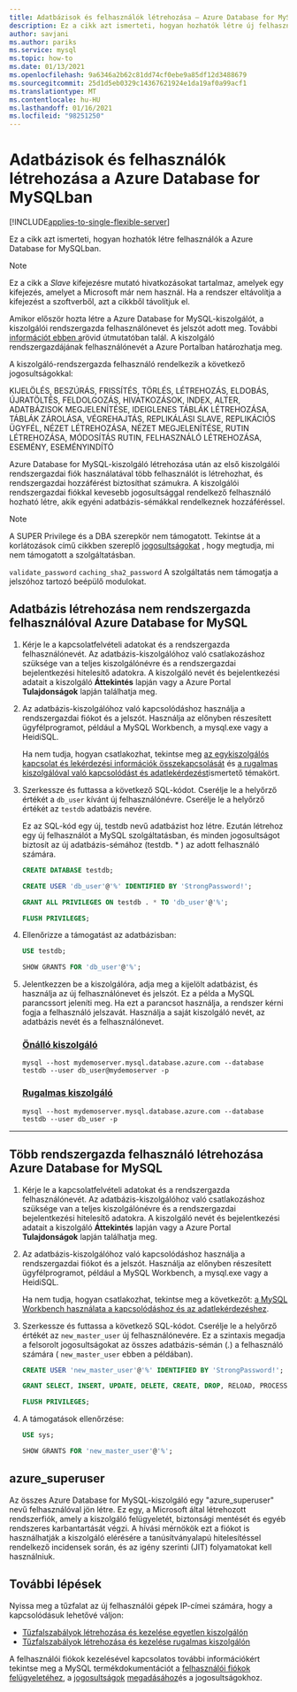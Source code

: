 ```yaml
---
title: Adatbázisok és felhasználók létrehozása – Azure Database for MySQL
description: Ez a cikk azt ismerteti, hogyan hozhatók létre új felhasználói fiókok Azure Database for MySQL-kiszolgálóval való kommunikációhoz.
author: savjani
ms.author: pariks
ms.service: mysql
ms.topic: how-to
ms.date: 01/13/2021
ms.openlocfilehash: 9a6346a2b62c81dd74cf0ebe9a85df12d3488679
ms.sourcegitcommit: 25d1d5eb0329c14367621924e1da19af0a99acf1
ms.translationtype: MT
ms.contentlocale: hu-HU
ms.lasthandoff: 01/16/2021
ms.locfileid: "98251250"
---
```

# <a name="create-databases-and-users-in-azure-database-for-mysql"></a>Adatbázisok és felhasználók létrehozása a Azure Database for MySQLban

[!INCLUDE[applies-to-single-flexible-server](includes/applies-to-single-flexible-server.md)]

Ez a cikk azt ismerteti, hogyan hozhatók létre felhasználók a Azure Database for MySQLban.

> [!NOTE]
> Ez a cikk a _Slave_ kifejezésre mutató hivatkozásokat tartalmaz, amelyek egy kifejezés, amelyet a Microsoft már nem használ. Ha a rendszer eltávolítja a kifejezést a szoftverből, azt a cikkből távolítjuk el.
>

Amikor először hozta létre a Azure Database for MySQL-kiszolgálót, a kiszolgálói rendszergazda felhasználónevet és jelszót adott meg. További [információt ebben a](quickstart-create-mysql-server-database-using-azure-portal.md)rövid útmutatóban talál. A kiszolgáló rendszergazdájának felhasználónevét a Azure Portalban határozhatja meg.

A kiszolgáló-rendszergazda felhasználó rendelkezik a következő jogosultságokkal:

   KIJELÖLÉS, BESZÚRÁS, FRISSÍTÉS, TÖRLÉS, LÉTREHOZÁS, ELDOBÁS, ÚJRATÖLTÉS, FELDOLGOZÁS, HIVATKOZÁSOK, INDEX, ALTER, ADATBÁZISOK MEGJELENÍTÉSE, IDEIGLENES TÁBLÁK LÉTREHOZÁSA, TÁBLÁK ZÁROLÁSA, VÉGREHAJTÁS, REPLIKÁLÁSI SLAVE, REPLIKÁCIÓS ÜGYFÉL, NÉZET LÉTREHOZÁSA, NÉZET MEGJELENÍTÉSE, RUTIN LÉTREHOZÁSA, MÓDOSÍTÁS RUTIN, FELHASZNÁLÓ LÉTREHOZÁSA, ESEMÉNY, ESEMÉNYINDÍTÓ

Azure Database for MySQL-kiszolgáló létrehozása után az első kiszolgálói rendszergazdai fiók használatával több felhasználót is létrehozhat, és rendszergazdai hozzáférést biztosíthat számukra. A kiszolgálói rendszergazdai fiókkal kevesebb jogosultsággal rendelkező felhasználó hozható létre, akik egyéni adatbázis-sémákkal rendelkeznek hozzáféréssel.

> [!NOTE]
> A SUPER Privilege és a DBA szerepkör nem támogatott. Tekintse át a korlátozások című cikkben szereplő [jogosultságokat](concepts-limits.md#privileges--data-manipulation-support) , hogy megtudja, mi nem támogatott a szolgáltatásban.
>
> `validate_password` `caching_sha2_password` A szolgáltatás nem támogatja a jelszóhoz tartozó beépülő modulokat.

## <a name="to-create-a-database-with-a-non-admin-user-in-azure-database-for-mysql"></a>Adatbázis létrehozása nem rendszergazda felhasználóval Azure Database for MySQL

1. Kérje le a kapcsolatfelvételi adatokat és a rendszergazda felhasználónevét.
   Az adatbázis-kiszolgálóhoz való csatlakozáshoz szüksége van a teljes kiszolgálónévre és a rendszergazdai bejelentkezési hitelesítő adatokra. A kiszolgáló nevét és bejelentkezési adatait a kiszolgáló **Áttekintés** lapján vagy a Azure Portal **Tulajdonságok** lapján találhatja meg.

2. Az adatbázis-kiszolgálóhoz való kapcsolódáshoz használja a rendszergazdai fiókot és a jelszót. Használja az előnyben részesített ügyfélprogramot, például a MySQL Workbench, a mysql.exe vagy a HeidiSQL.

   Ha nem tudja, hogyan csatlakozhat, tekintse meg [az egykiszolgálós kapcsolat és lekérdezési információk összekapcsolását](./connect-workbench.md) és [a rugalmas kiszolgálóval való kapcsolódást és adatlekérdezést](./flexible-server/connect-workbench.md)ismertető témakört.

3. Szerkessze és futtassa a következő SQL-kódot. Cserélje le a helyőrző értékét a `db_user` kívánt új felhasználónévre. Cserélje le a helyőrző értékét az `testdb` adatbázis nevére.

   Ez az SQL-kód egy új, testdb nevű adatbázist hoz létre. Ezután létrehoz egy új felhasználót a MySQL szolgáltatásban, és minden jogosultságot biztosít az új adatbázis-sémához (testdb. \* ) az adott felhasználó számára.

   ```sql
   CREATE DATABASE testdb;

   CREATE USER 'db_user'@'%' IDENTIFIED BY 'StrongPassword!';

   GRANT ALL PRIVILEGES ON testdb . * TO 'db_user'@'%';

   FLUSH PRIVILEGES;
   ```

4. Ellenőrizze a támogatást az adatbázisban:

   ```sql
   USE testdb;

   SHOW GRANTS FOR 'db_user'@'%';
   ```

5. Jelentkezzen be a kiszolgálóra, adja meg a kijelölt adatbázist, és használja az új felhasználónevet és jelszót. Ez a példa a MySQL parancssort jeleníti meg. Ha ezt a parancsot használja, a rendszer kérni fogja a felhasználó jelszavát. Használja a saját kiszolgáló nevét, az adatbázis nevét és a felhasználónevet.

   ### <a name="single-server"></a>[Önálló kiszolgáló](#tab/single-server)

   ```azurecli-interactive
   mysql --host mydemoserver.mysql.database.azure.com --database testdb --user db_user@mydemoserver -p
   ```

   ### <a name="flexible-server"></a>[Rugalmas kiszolgáló](#tab/flexible-server)

   ```azurecli-interactive
   mysql --host mydemoserver.mysql.database.azure.com --database testdb --user db_user -p
   ```
 ---

## <a name="to-create-more-admin-users-in-azure-database-for-mysql"></a>Több rendszergazda felhasználó létrehozása Azure Database for MySQL

1. Kérje le a kapcsolatfelvételi adatokat és a rendszergazda felhasználónevét.
   Az adatbázis-kiszolgálóhoz való csatlakozáshoz szüksége van a teljes kiszolgálónévre és a rendszergazdai bejelentkezési hitelesítő adatokra. A kiszolgáló nevét és bejelentkezési adatait a kiszolgáló **Áttekintés** lapján vagy a Azure Portal **Tulajdonságok** lapján találhatja meg.

2. Az adatbázis-kiszolgálóhoz való kapcsolódáshoz használja a rendszergazdai fiókot és a jelszót. Használja az előnyben részesített ügyfélprogramot, például a MySQL Workbench, a mysql.exe vagy a HeidiSQL.

   Ha nem tudja, hogyan csatlakozhat, tekintse meg a következőt: [a MySQL Workbench használata a kapcsolódáshoz és az adatlekérdezéshez](./connect-workbench.md).

3. Szerkessze és futtassa a következő SQL-kódot. Cserélje le a helyőrző értékét az `new_master_user` új felhasználónevére. Ez a szintaxis megadja a felsorolt jogosultságokat az összes adatbázis-sémán (*.*) a felhasználó számára ( `new_master_user` ebben a példában).

   ```sql
   CREATE USER 'new_master_user'@'%' IDENTIFIED BY 'StrongPassword!';

   GRANT SELECT, INSERT, UPDATE, DELETE, CREATE, DROP, RELOAD, PROCESS, REFERENCES, INDEX, ALTER, SHOW DATABASES, CREATE TEMPORARY TABLES, LOCK TABLES, EXECUTE, REPLICATION SLAVE, REPLICATION CLIENT, CREATE VIEW, SHOW VIEW, CREATE ROUTINE, ALTER ROUTINE, CREATE USER, EVENT, TRIGGER ON *.* TO 'new_master_user'@'%' WITH GRANT OPTION;

   FLUSH PRIVILEGES;
   ```

4. A támogatások ellenőrzése:

   ```sql
   USE sys;

   SHOW GRANTS FOR 'new_master_user'@'%';
   ```

## <a name="azure_superuser"></a>azure_superuser

Az összes Azure Database for MySQL-kiszolgáló egy "azure_superuser" nevű felhasználóval jön létre. Ez egy, a Microsoft által létrehozott rendszerfiók, amely a kiszolgáló felügyeletét, biztonsági mentését és egyéb rendszeres karbantartását végzi. A hívási mérnökök ezt a fiókot is használhatják a kiszolgáló elérésére a tanúsítványalapú hitelesítéssel rendelkező incidensek során, és az igény szerinti (JIT) folyamatokat kell használniuk.

## <a name="next-steps"></a>További lépések

Nyissa meg a tűzfalat az új felhasználói gépek IP-címei számára, hogy a kapcsolódásuk lehetővé váljon:

* [Tűzfalszabályok létrehozása és kezelése egyetlen kiszolgálón](howto-manage-firewall-using-portal.md)
* [Tűzfalszabályok létrehozása és kezelése rugalmas kiszolgálón](flexible-server/how-to-connect-tls-ssl.md)

A felhasználói fiókok kezelésével kapcsolatos további információkért tekintse meg a MySQL termékdokumentációt a [felhasználói fiókok felügyeletéhez](https://dev.mysql.com/doc/refman/5.7/en/access-control.html), a [jogosultságok](https://dev.mysql.com/doc/refman/5.7/en/privileges-provided.html) [megadásához](https://dev.mysql.com/doc/refman/5.7/en/grant.html)és a jogosultságokhoz.
